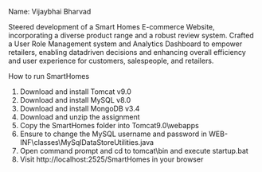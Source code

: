 Name: Vijaybhai Bharvad


Steered development of a Smart Homes E-commerce Website, incorporating a diverse product range and a robust review system.
Crafted a User Role Management system and Analytics Dashboard to empower retailers, enabling datadriven decisions and enhancing overall efficiency and user experience for customers, salespeople, and
retailers.




How to run SmartHomes

1. Download and install Tomcat v9.0
2. Download and install MySQL v8.0
3. Download and install MongoDB v3.4
4. Download and unzip the assignment
5. Copy the SmartHomes folder into Tomcat9.0\webapps
6. Ensure to change the MySQL username and password in WEB-INF\classes\MySqlDataStoreUtilities.java
7. Open command prompt and cd to tomcat\bin and execute startup.bat
8. Visit http://localhost:2525/SmartHomes in your browser

